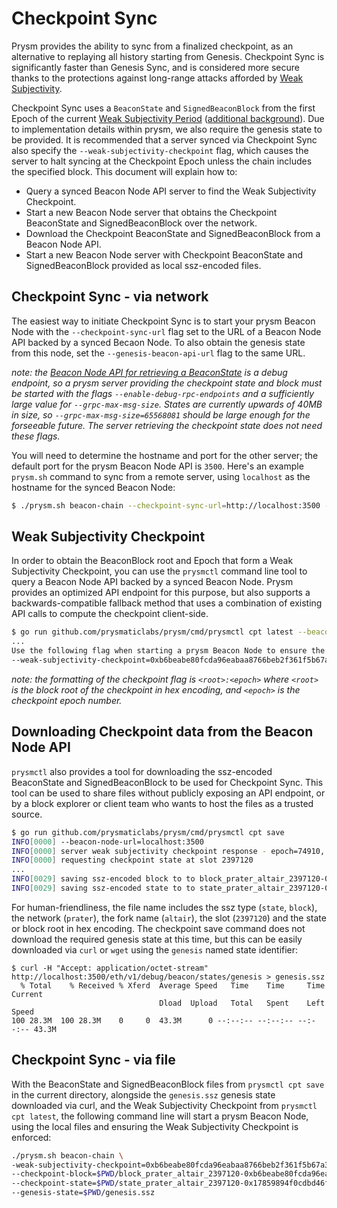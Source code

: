 # Checkpoint Sync

Prysm provides the ability to sync from a finalized checkpoint, as an alternative to replaying all history starting from Genesis. Checkpoint Sync is significantly faster than Genesis Sync, and is considered more secure thanks to the protections against long-range attacks afforded by [Weak Subjectivity](https://blog.ethereum.org/2014/11/25/proof-stake-learned-love-weak-subjectivity/).

Checkpoint Sync uses a `BeaconState` and `SignedBeaconBlock` from the first Epoch of the current [Weak Subjectivity Period](https://github.com/ethereum/consensus-specs/blob/dev/specs/phase0/weak-subjectivity.md) ([additional background](https://notes.ethereum.org/@adiasg/weak-subjectvity-eth2)). Due to implementation details within prysm, we also require the genesis state to be provided. It is recommended that a server synced via Checkpoint Sync also specify the `--weak-subjectivity-checkpoint` flag, which causes the server to halt syncing at the Checkpoint Epoch unless the chain includes the specified block. This document will explain how to:
- Query a synced Beacon Node API server to find the Weak Subjectivity Checkpoint.
- Start a new Beacon Node server that obtains the Checkpoint BeaconState and SignedBeaconBlock over the network.
- Download the Checkpoint BeaconState and SignedBeaconBlock from a Beacon Node API.
- Start a new Beacon Node server with Checkpoint BeaconState and SignedBeaconBlock provided as local ssz-encoded files.

## Checkpoint Sync - via network

The easiest way to initiate Checkpoint Sync is to start your prysm Beacon Node with the `--checkpoint-sync-url` flag set to the URL of a Beacon Node API backed by a synced Becaon Node. To also obtain the genesis state from this node, set the `--genesis-beacon-api-url` flag to the same URL.

*note: the [Beacon Node API for retrieving a BeaconState](https://ethereum.github.io/beacon-APIs/#/Debug/getStateV2) is a debug endpoint, so a prysm server *providing* the checkpoint state and block must be started with the flags `--enable-debug-rpc-endpoints` and a sufficiently large value for `--grpc-max-msg-size`. States are currently upwards of 40MB in size, so `--grpc-max-msg-size=65568081` should be large enough for the forseeable future. The server *retrieving* the checkpoint state does not need these flags.*

You will need to determine the hostname and port for the other server; the default port for the prysm Beacon Node API is `3500`. Here's an example `prysm.sh` command to sync from a remote server, using `localhost` as the hostname for the synced Beacon Node:

```bash
$ ./prysm.sh beacon-chain --checkpoint-sync-url=http://localhost:3500 --genesis-beacon-api-url=http://localhost:3500
```

## Weak Subjectivity Checkpoint

In order to obtain the BeaconBlock root and Epoch that form a Weak Subjectivity Checkpoint, you can use the `prysmctl` command line tool to query a Beacon Node API backed by a synced Beacon Node. Prysm provides an optimized API endpoint for this purpose, but also supports a backwards-compatible fallback method that uses a combination of existing API calls to compute the checkpoint client-side.

```bash
$ go run github.com/prysmaticlabs/prysm/cmd/prysmctl cpt latest --beacon-node-host=http://localhost:3500
...
Use the following flag when starting a prysm Beacon Node to ensure the chain history includes the Weak Subjectivity Checkpoint
--weak-subjectivity-checkpoint=0xb6beabe80fcda96eabaa8766beb2f361f5b67a368afaa074951b98eed74fe5b4:74910
```

*note: the formatting of the checkpoint flag is `<root>:<epoch>` where `<root>` is the block root of the checkpoint in hex encoding, and `<epoch>` is the checkpoint epoch number.*

## Downloading Checkpoint data from the Beacon Node API

`prysmctl` also provides a tool for downloading the ssz-encoded BeaconState and SignedBeaconBlock to be used for Checkpoint Sync. This tool can be used to share files without publicly exposing an API endpoint, or by a block explorer or client team who wants to host the files as a trusted source.

```bash
$ go run github.com/prysmaticlabs/prysm/cmd/prysmctl cpt save
INFO[0000] --beacon-node-url=localhost:3500             
INFO[0000] server weak subjectivity checkpoint response - epoch=74910, block_root=0xb6beabe80fcda96eabaa8766beb2f361f5b67a368afaa074951b98eed74fe5b4, state_root=0x17859894f0cdbd46fb9dbbce30ddfb2856b9525fbdb92e7d5a127307fdadefa0 
INFO[0000] requesting checkpoint state at slot 2397120  
...
INFO[0029] saving ssz-encoded block to to block_prater_altair_2397120-0xb6beabe80fcda96eabaa8766beb2f361f5b67a368afaa074951b98eed74fe5b4.ssz 
INFO[0029] saving ssz-encoded state to to state_prater_altair_2397120-0x17859894f0cdbd46fb9dbbce30ddfb2856b9525fbdb92e7d5a127307fdadefa0.ssz
```

For human-friendliness, the file name includes the ssz type (`state`, `block`), the network (`prater`), the fork name (`altair`), the slot (`2397120`) and the state or block root in hex encoding. The checkpoint save command does not download the required genesis state at this time, but this can be easily downloaded via `curl` or `wget` using the `genesis` named state identifier:

```
$ curl -H "Accept: application/octet-stream"  http://localhost:3500/eth/v1/debug/beacon/states/genesis > genesis.ssz
  % Total    % Received % Xferd  Average Speed   Time    Time     Time  Current
                                 Dload  Upload   Total   Spent    Left  Speed
100 28.3M  100 28.3M    0     0  43.3M      0 --:--:-- --:--:-- --:--:-- 43.3M

```

## Checkpoint Sync - via file

With the BeaconState and SignedBeaconBlock files from `prysmctl cpt save` in the current directory, alongside the `genesis.ssz` genesis state downloaded via curl, and the Weak Subjectivity Checkpoint from `prysmctl cpt latest`, the following command line will start a prysm Beacon Node, using the local files and ensuring the Weak Subjectivity Checkpoint is enforced:

```bash
./prysm.sh beacon-chain \ 
-weak-subjectivity-checkpoint=0xb6beabe80fcda96eabaa8766beb2f361f5b67a368afaa074951b98eed74fe5b4:74910 \
--checkpoint-block=$PWD/block_prater_altair_2397120-0xb6beabe80fcda96eabaa8766beb2f361f5b67a368afaa074951b98eed74fe5b4.ssz \
--checkpoint-state=$PWD/state_prater_altair_2397120-0x17859894f0cdbd46fb9dbbce30ddfb2856b9525fbdb92e7d5a127307fdadefa0.ssz \
--genesis-state=$PWD/genesis.ssz
```